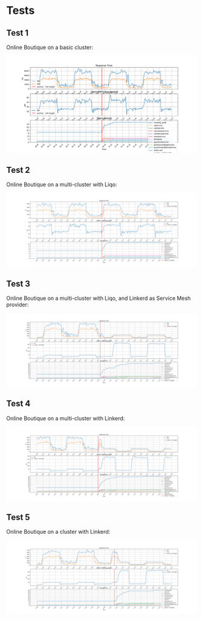 # Tests

## Test 1

Online Boutique on a basic cluster:

![metrics_test1](./test1/metrics_test1.png)

## Test 2

Online Boutique on a multi-cluster with Liqo:

![metrics_test2](./test2/metrics_test2.png)

## Test 3

Online Boutique on a multi-cluster with Liqo, and Linkerd as Service Mesh provider:

![metrics_test3](./test3/metrics_test3.png)

## Test 4

Online Boutique on a multi-cluster with Linkerd:

![metrics_test4](./test4/metrics_test4.png)

## Test 5

Online Boutique on a cluster with Linkerd:

![metrics_test5](./test5/metrics_test5.png)
